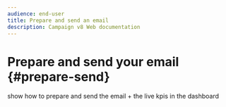 ```yaml
---
audience: end-user
title: Prepare and send an email
description: Campaign v8 Web documentation
---
```

# Prepare and send your email {#prepare-send}

show how to prepare and send the email + the live kpis in the dashboard

<!--
like acc when preparation, target calculated then send
real time KPIs, not in AJO. similar to ACS.
exclusion logs, causes
-->

<!--
send also KPIs
-->